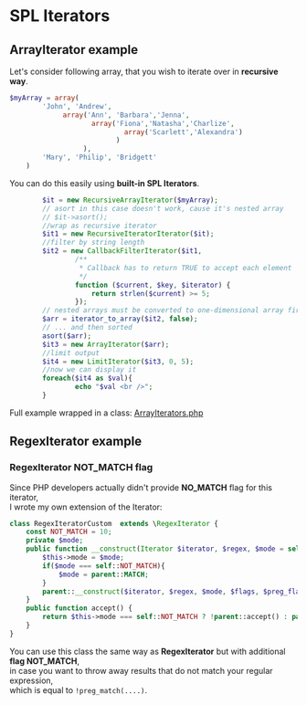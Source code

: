# SPL Iterators
## ArrayIterator example
Let's consider following array, that you wish to iterate over in **recursive way**. <br />
```php
$myArray = array(
        'John', 'Andrew',
             array('Ann', 'Barbara','Jenna',
                    array('Fiona','Natasha','Charlize',
                            array('Scarlett','Alexandra')
                          )
                  ),
        'Mary', 'Philip', 'Bridgett'
    )
```
You can do this easily using **built-in SPL Iterators**.<br />
```php
        $it = new RecursiveArrayIterator($myArray);
        // asort in this case doesn't work, cause it's nested array
        // $it->asort();
        //wrap as recursive iterator
        $it1 = new RecursiveIteratorIterator($it);
        //filter by string length
        $it2 = new CallbackFilterIterator($it1,
                /**
                 * Callback has to return TRUE to accept each element
                 */
                function ($current, $key, $iterator) {
                    return strlen($current) >= 5;
                });
        // nested arrays must be converted to one-dimensional array first
        $arr = iterator_to_array($it2, false);
        // ... and then sorted
        asort($arr);
        $it3 = new ArrayIterator($arr);
        //limit output
        $it4 = new LimitIterator($it3, 0, 5);
        //now we can display it
        foreach($it4 as $val){
                echo "$val <br />";
        }
```
Full example wrapped in a class: [ArrayIterators.php](ArrayIterators.php) <br />
## RegexIterator example
### RegexIterator NOT_MATCH flag
Since PHP developers actually didn't provide **NO_MATCH** flag for this iterator, <br />
I wrote my own extension of the Iterator:<br />
```php
class RegexIteratorCustom  extends \RegexIterator {
    const NOT_MATCH = 10;
    private $mode;
    public function __construct(Iterator $iterator, $regex, $mode = self::MATCH, $flags = 0, $preg_flags = 0) {
        $this->mode = $mode;
        if($mode === self::NOT_MATCH){
            $mode = parent::MATCH;
        }
        parent::__construct($iterator, $regex, $mode, $flags, $preg_flags);
    }
    public function accept() {
        return $this->mode === self::NOT_MATCH ? !parent::accept() : parent::accept();
    }
}
```
You can use this class the same way as **RegexIterator** but with additional **flag NOT_MATCH**,<br />
in case you want to throw away results that do not match your regular expression, <br />
which is equal to ` !preg_match(....) `.